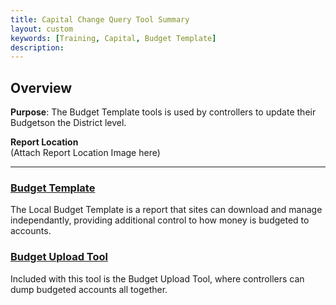 ```yaml
---
title: Capital Change Query Tool Summary
layout: custom
keywords: [Training, Capital, Budget Template]
description: 
---
```


## Overview

**Purpose**: The Budget Template tools is used by controllers to update their Budgetson the District level.

**Report Location**<br>
(Attach Report Location Image here)

___
### [ Budget Template ](/bApps/InterjectTraining/Budget/BudgetTemplate.html)

The Local Budget Template is a report that sites can download and manage independantly, providing additional control to how money is budgeted to accounts.

### [ Budget Upload Tool ](/bApps/InterjectTraining/Budget/BudgetUpload.html)

Included with this tool is the Budget Upload Tool, where controllers can dump budgeted accounts all together.
